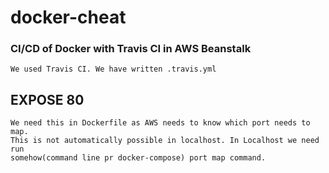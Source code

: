 # docker-cheat

### CI/CD of Docker with Travis CI in AWS Beanstalk
```
We used Travis CI. We have written .travis.yml
```

## EXPOSE 80
```
We need this in Dockerfile as AWS needs to know which port needs to map.
This is not automatically possible in localhost. In Localhost we need run
somehow(command line pr docker-compose) port map command.  
```
